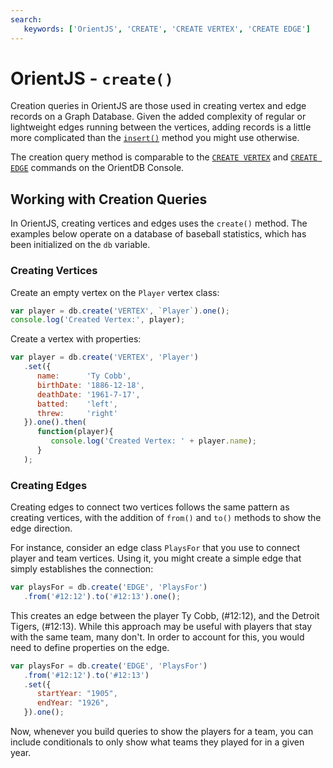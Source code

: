```yaml
---
search:
   keywords: ['OrientJS', 'CREATE', 'CREATE VERTEX', 'CREATE EDGE']
---
```


# OrientJS - `create()`

Creation queries in OrientJS are those used in creating vertex and edge records on a Graph Database.  Given the added complexity of regular or lightweight edges running between the vertices, adding records is a little more complicated than the [`insert()`](OrientJS-Query-Insert.md) method you might use otherwise.

The creation query method is comparable to the [`CREATE VERTEX`](../SQL-Create-Vertex.md) and [`CREATE EDGE`](../SQL-Create-Edge.md) commands on the OrientDB Console.


## Working with Creation Queries

In OrientJS, creating vertices and edges uses the `create()` method.  The examples below operate on a database of baseball statistics, which has been initialized on the `db` variable.


### Creating Vertices

Create an empty vertex on the `Player` vertex class:

```js
var player = db.create('VERTEX', `Player`).one();
console.log('Created Vertex:', player);
```

Create a vertex with properties:

```js
var player = db.create('VERTEX', 'Player')
   .set({
      name:      'Ty Cobb',
      birthDate: '1886-12-18',
      deathDate: '1961-7-17',
      batted:    'left',
      threw:     'right'
   }).one().then(
      function(player){
         console.log('Created Vertex: ' + player.name);
      }
   );
```

### Creating Edges

Creating edges to connect two vertices follows the same pattern as creating vertices, with the addition of `from()` and `to()` methods to show the edge direction.

For instance, consider an edge class `PlaysFor` that you use to connect player and team vertices.  Using it, you might create a simple edge that simply establishes the connection:

```js
var playsFor = db.create('EDGE', 'PlaysFor')
   .from('#12:12').to('#12:13').one();
```

This creates an edge between the player Ty Cobb, (#12:12), and the Detroit Tigers, (#12:13).  While this approach may be useful with players that stay with the same team, many don't.  In order to account for this, you would need to define properties on the edge.

```js
var playsFor = db.create('EDGE', 'PlaysFor')
   .from('#12:12').to('#12:13')
   .set({
      startYear: "1905",
      endYear: "1926",
   }).one();
```

Now, whenever you build queries to show the players for a team, you can include conditionals to only show what teams they played for in a given year.

